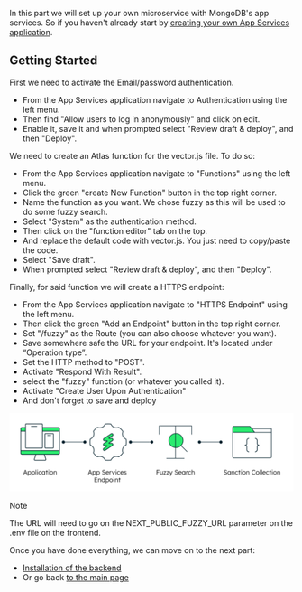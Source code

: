 In this part we will set up your own microservice with MongoDB's app services. So if you haven't already start by [creating your own App Services application](https://www.mongodb.com/docs/atlas/app-services/apps/create/).

## Getting Started

First we need to activate the Email/password authentication.
- From the App Services application navigate to Authentication using the left menu.
- Then find "Allow users to log in anonymously" and click on edit.
- Enable it, save it and when prompted select "Review draft & deploy", and then "Deploy".

We need to create an Atlas function for the vector.js file. To do so:
- From the App Services application navigate to "Functions" using the left menu.
- Click the green "create New Function" button in the top right corner.
- Name the function as you want. We chose fuzzy as this will be used to do some fuzzy search.
- Select "System" as the authentication method.
- Then click on the "function editor" tab on the top.
- And replace the default code with vector.js. You just need to copy/paste the code.
- Select "Save draft". 
- When prompted select "Review draft & deploy", and then "Deploy".

Finally, for said function we will create a HTTPS endpoint:
- From the App Services application navigate to "HTTPS Endpoint" using the left menu.
- Then click the green "Add an Endpoint" button in the top right corner.
- Set "/fuzzy" as the Route (you can also choose whatever you want).
- Save somewhere safe the URL for your endpoint. It's located under “Operation type”.
- Set the HTTP method to "POST".
- Activate "Respond With Result".
- select the "fuzzy" function (or whatever you called it).
- Activate "Create User Upon Authentication"
- And don't forget to save and deploy

![image](./AtlasEndpoint.png)

> [!Note]
> The URL will need to go on the NEXT_PUBLIC_FUZZY_URL parameter on the .env file on the frontend.

Once you have done everything, we can move on to the next part:
- [Installation of the backend](../backend/)
- Or go back [to the main page](../)